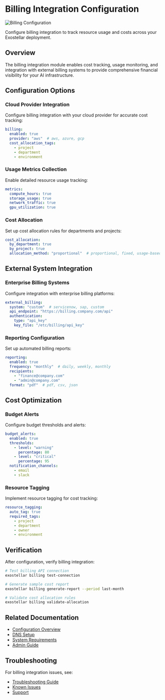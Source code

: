 # Billing Integration Configuration

![Billing Configuration](https://cdn.prod.website-files.com/682f16fda0a63d2b81f9abbc/683c2ab57feb6e9564226e13_a26769c87f18c242862efbf056d70883_built-1.svg)

Configure billing integration to track resource usage and costs across your Exostellar deployment.

## Overview

The billing integration module enables cost tracking, usage monitoring, and integration with external billing systems to provide comprehensive financial visibility for your AI infrastructure.

## Configuration Options

### Cloud Provider Integration

Configure billing integration with your cloud provider for accurate cost tracking:

```yaml
billing:
  enabled: true
  provider: "aws"  # aws, azure, gcp
  cost_allocation_tags:
    - project
    - department
    - environment
```

### Usage Metrics Collection

Enable detailed resource usage tracking:

```yaml
metrics:
  compute_hours: true
  storage_usage: true
  network_traffic: true
  gpu_utilization: true
```

### Cost Allocation

Set up cost allocation rules for departments and projects:

```yaml
cost_allocation:
  by_department: true
  by_project: true
  allocation_method: "proportional"  # proportional, fixed, usage-based
```

## External System Integration

### Enterprise Billing Systems

Configure integration with enterprise billing platforms:

```yaml
external_billing:
  system: "custom"  # servicenow, sap, custom
  api_endpoint: "https://billing.company.com/api"
  authentication:
    type: "api_key"
    key_file: "/etc/billing/api_key"
```

### Reporting Configuration

Set up automated billing reports:

```yaml
reporting:
  enabled: true
  frequency: "monthly"  # daily, weekly, monthly
  recipients:
    - "finance@company.com"
    - "admin@company.com"
  format: "pdf"  # pdf, csv, json
```

## Cost Optimization

### Budget Alerts

Configure budget thresholds and alerts:

```yaml
budget_alerts:
  enabled: true
  thresholds:
    - level: "warning"
      percentage: 80
    - level: "critical"  
      percentage: 95
  notification_channels:
    - email
    - slack
```

### Resource Tagging

Implement resource tagging for cost tracking:

```yaml
resource_tagging:
  auto_tag: true
  required_tags:
    - project
    - department
    - owner
    - environment
```

## Verification

After configuration, verify billing integration:

```bash
# Test billing API connection
exostellar billing test-connection

# Generate sample cost report
exostellar billing generate-report --period last-month

# Validate cost allocation rules
exostellar billing validate-allocation
```

## Related Documentation

- [Configuration Overview](index.md)
- [DNS Setup](dns-setup.md)
- [System Requirements](../system-requirements.md)
- [Admin Guide](../../admin-guide/index.md)

## Troubleshooting

For billing integration issues, see:

- [Troubleshooting Guide](../../troubleshooting.md)
- [Known Issues](../../known-issues.md)
- [Support](../../support.md)
